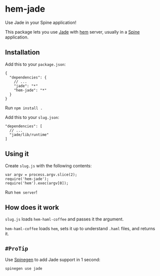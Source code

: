 # hem-jade

Use Jade in your Spine application!

This package lets you use [Jade](https://github.com/visionmedia/jade) with [hem](https://github.com/maccman/hem/) server, usually in a [Spine](http://spinejs.com/) application.

## Installation

Add this to your `package.json`:

    {
      "dependencies": {
        // ...
        "jade": "*"
        "hem-jade": "*"
      }
    }

Run `npm install .`

Add this to your `slug.json`:

    "dependencies": [
      // ...
      "jade/lib/runtime"
    ]

## Using it

Create `slug.js` with the following contents:

    var argv = process.argv.slice(2);
    require('hem-jade');
    require('hem').exec(argv[0]);

Run `hem server`!

## How does it work

`slug.js` loads `hem-haml-coffee` and passes it the argument.

`hem-haml-coffee` loads `hem`, sets it up to understand `.haml` files, and returns it.

## `#ProTip`

Use [Spinegen](https://github.com/vojto/spinegen) to add Jade support in 1 second:

    spinegen use jade